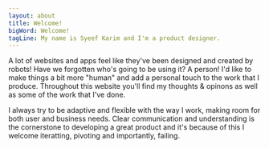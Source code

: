 ```yaml
---
layout: about
title: Welcome!
bigWord: Welcome!
tagLine: My name is Syeef Karim and I'm a product designer.
---
```


A lot of websites and apps feel like they've been designed and created by robots! Have we forgotten who's going to be using it? A person! I'd like to make things a bit more "human" and add a personal touch to the work that I produce. Throughout this website you'll find my thoughts & opinons as well as some of the work that I've done.

I always try to be adaptive and flexible with the way I work, making room for both user and business needs. Clear communication and understanding is the cornerstone to developing a great product and it's because of this I welcome iteratting, pivoting and importantly, failing.